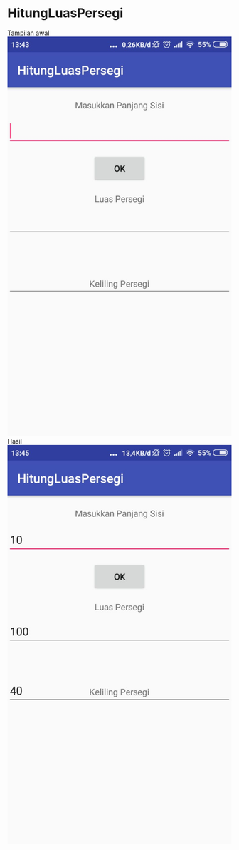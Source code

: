 # HitungLuasPersegi
Tampilan awal
![alt text](https://github.com/mdavidpb/HitungLuasPersegi/blob/master/tampilanawal.jpeg)
Hasil
![alt text](https://github.com/mdavidpb/HitungLuasPersegi/blob/master/hasil.jpeg)
